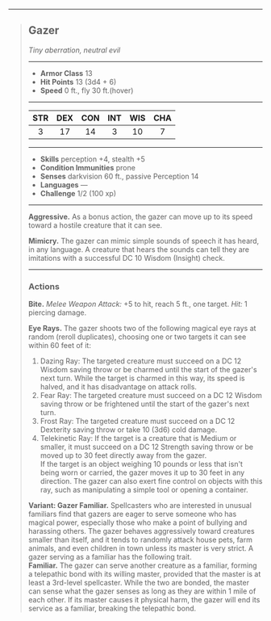 ***
> ## Gazer
> *Tiny aberration, neutral evil*
> 
> ***
> 
> - **Armor Class** 13
> - **Hit Points** 13 (3d4 + 6)
> - **Speed** 0 ft., fly 30 ft.(hover)
> 
> ***
> 
> |STR|DEX|CON|INT|WIS|CHA|
> |:---:|:---:|:---:|:---:|:---:|:---:|
> |3|17|14|3|10|7|
> 
> ***
> 
> - **Skills** perception +4, stealth +5
> - **Condition Immunities** prone
> - **Senses** darkvision 60 ft., passive Perception 14
> - **Languages** —
> - **Challenge** 1/2 (100 xp)
> 
> ***
> 
> **Aggressive.** As a bonus action, the gazer can move up to its speed toward a hostile creature that it can see.
> 
> **Mimicry.** The gazer can mimic simple sounds of speech it has heard, in any language. A creature that hears the sounds can tell they are imitations with a successful DC 10 Wisdom (Insight) check.
> 
> ***
> 
> ### Actions
> **Bite.** *Melee Weapon Attack:* +5 to hit, reach 5 ft., one target. *Hit:* 1 piercing damage.
> 
> **Eye Rays.** The gazer shoots two of the following magical eye rays at random (reroll duplicates), choosing one or two targets it can see within 60 feet of it:  
> 1. Dazing Ray: The targeted creature must succeed on a DC 12 Wisdom saving throw or be charmed until the start of the gazer's next turn. While the target is charmed in this way, its speed is halved, and it has disadvantage on attack rolls.  
> 2. Fear Ray: The targeted creature must succeed on a DC 12 Wisdom saving throw or be frightened until the start of the gazer's next turn.  
> 3. Frost Ray: The targeted creature must succeed on a DC 12 Dexterity saving throw or take 10 (3d6) cold damage.  
> 4. Telekinetic Ray: If the target is a creature that is Medium or smaller, it must succeed on a DC 12 Strength saving throw or be moved up to 30 feet directly away from the gazer.  
> If the target is an object weighing 10 pounds or less that isn't being worn or carried, the gazer moves it up to 30 feet in any direction. The gazer can also exert fine control on objects with this ray, such as manipulating a simple tool or opening a container.
> 
> **Variant: Gazer Familiar.** Spellcasters who are interested in unusual familiars find that gazers are eager to serve someone who has magical power, especially those who make a point of bullying and harassing others. The gazer behaves aggressively toward creatures smaller than itself, and it tends to randomly attack house pets, farm animals, and even children in town unless its master is very strict. A gazer serving as a familiar has the following trait.  
> **Familiar.** The gazer can serve another creature as a familiar, forming a telepathic bond with its willing master, provided that the master is at least a 3rd-level spellcaster. While the two are bonded, the master can sense what the gazer senses as long as they are within 1 mile of each other. If its master causes it physical harm, the gazer will end its service as a familiar, breaking the telepathic bond.